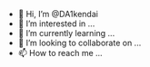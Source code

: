 - 👋 Hi, I’m @DA1kendai
- 👀 I’m interested in ...
- 🌱 I’m currently learning ...
- 💞️ I’m looking to collaborate on ...
- 📫 How to reach me ...

<!---
DA1kendai/DA1kendai is a ✨ special ✨ repository because its `README.md` (this file) appears on your GitHub profile.
You can click the Preview link to take a look at your changes.
--->
